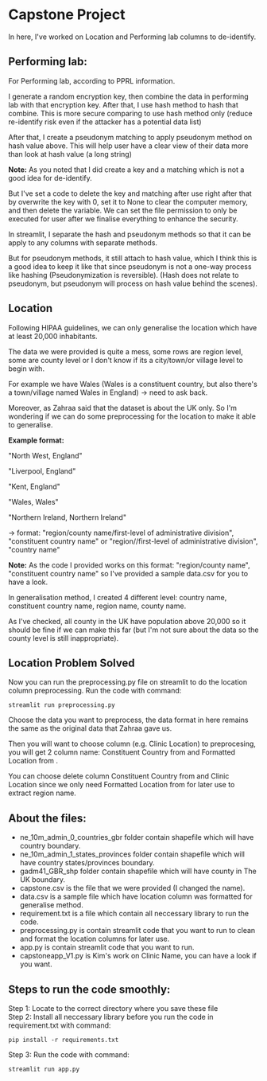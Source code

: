 # Capstone Project

In here, I've worked on Location and Performing lab columns to de-identify.

## Performing lab:
For Performing lab, according to PPRL information.

I generate a random encryption key, then combine the data in performing lab with that encryption key.
After that, I use hash method to hash that combine.
This is more secure comparing to use hash method only (reduce re-identify risk even if the attacker has a potential data list) 

After that, I create a pseudonym matching to apply pseudonym method on hash value above.
This will help user have a clear view of their data more than look at hash value (a long string)

**Note:** 
As you noted that I did create a key and a matching which is not a good idea for de-identify.

But I've set a code to delete the key and matching after use right after that by overwrite the key with 0, set it to None to clear the computer memory, and then delete the variable. 
We can set the file permission to only be executed for user after we finalise everything to enhance the security. 

In streamlit, I separate the hash and pseudonym methods so that it can be apply to any columns with separate methods.

But for pseudonym methods, it still attach to hash value, which I think this is a good idea to keep it like that 
since pseudonym is not a one-way process like hashing (Pseudonymization is reversible). 
(Hash does not relate to pseudonym, but pseudonym will process on hash value behind the scenes).

## Location
Following HIPAA guidelines, we can only generalise the location which have at least 20,000 inhabitants. 

The data we were provided is quite a mess, some rows are region level, some are county level or I don't know if its a city/town/or village level to begin with.

For example we have Wales (Wales is a constituent country, but also there's a town/village named Wales in England) -> need to ask back.

Moreover, as Zahraa said that the dataset is about the UK only. So I'm wondering if we can do some preprocessing for the location to make it able to generalise. 

**Example format:**

"North West, England"

"Liverpool, England"

"Kent, England"

"Wales, Wales"

"Northern Ireland, Northern Ireland"

-> format: "region/county name/first-level of administrative division", "constituent country name" or "region//first-level of administrative division", "country name"

**Note:** 
As the code I provided works on this format: "region/county name", "constituent country name" so I've provided a sample data.csv for you to have a look.

In generalisation method, I created 4 different level: country name, constituent country name, region name, county name.

As I've checked, all county in the UK have population above 20,000 so it should be fine if we can make this far 
(but I'm not sure about the data so the county level is still inappropriate).

## Location Problem Solved

Now you can run the preprocessing.py file on streamlit to do the location column preprocessing.
Run the code with command: 
```
streamlit run preprocessing.py
```
Choose the data you want to preprocess, the data format in here remains the same as the original data that Zahraa gave us. 

Then you will want to choose column (e.g. Clinic Location) to preprocesing, you will get 2 column name: Constituent Country from <Clinic Location> and Formatted Location from <Clinic Location>.

You can choose delete column Constituent Country from <Clinic Location> and Clinic Location since we only need Formatted Location from <Clinic Location> for later use to extract region name. 

## About the files:
- ne_10m_admin_0_countries_gbr folder contain shapefile which will have country boundary.
- ne_10m_admin_1_states_provinces folder contain shapefile which will have country states/provinces boundary.
- gadm41_GBR_shp folder contain shapefile which will have county in The UK boundary.
- capstone.csv is the file that we were provided (I changed the name).
- data.csv is a sample file which have location column was formatted for generalise method.
- requirement.txt is a file which contain all neccessary library to run the code.
- preprocessing.py is contain streamlit code that you want to run to clean and format the location columns for later use.
- app.py is contain streamlit code that you want to run.
- capstoneapp_V1.py is Kim's work on Clinic Name, you can have a look if you want. 

## Steps to run the code smoothly:
Step 1: Locate to the correct directory where you save these file  
Step 2: Install all neccessary library before you run the code in requirement.txt with command: 
```
pip install -r requirements.txt
```
Step 3: Run the code with command: 
```
streamlit run app.py
```
